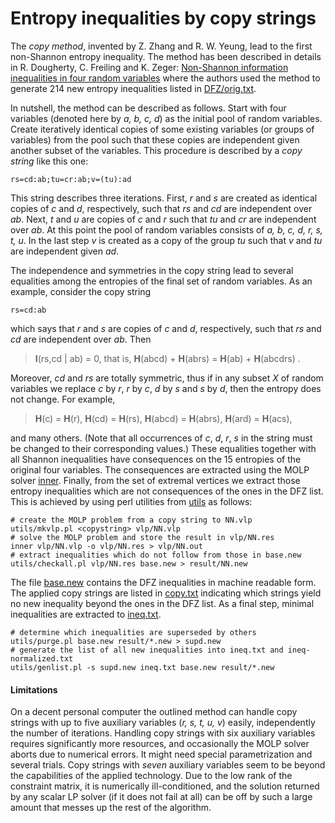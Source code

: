 Entropy inequalities by copy strings
=====================================

The *copy method*, invented by Z. Zhang and R. W. Yeung, lead to the first
non-Shannon entropy inequality. The method has been described in details in
R. Dougherty, C. Freiling and K. Zeger:
[Non-Shannon information inequalities in four random variables](http://arxiv.org/pdf/1104.3602v1)
where the authors used the method to generate 214 new entropy inequalities
listed in [DFZ/orig.txt](../DFZ/orig.txt).

In nutshell, the method can be described as follows. Start with four variables
(denoted here by *a, b, c, d*) as the initial pool of random variables. Create
iteratively 
identical copies of some existing variables (or groups of variables) from
the pool such that these copies are independent given another subset of the 
variables. This procedure is described by a *copy string* like this one:

    rs=cd:ab;tu=cr:ab;v=(tu):ad

This string describes three iterations.  First, *r* and *s* are created as
identical copies of *c* and *d*, respectively, such that *rs* and *cd* are
independent over *ab*.  Next, *t* and *u* are copies of *c* and *r* such
that *tu* and *cr* are independent over *ab*.  At this point the pool of
random variables consists of *a, b, c, d, r, s, t, u*.  In the last step *v* is
created as a copy of the group *tu* such that *v* and *tu* are independent
given *ad*.

The independence and symmetries in the copy string lead to several equalities
among the entropies of the final set of random variables. As an example,
consider the copy string

    rs=cd:ab

which says that *r* and *s* are copies of *c* and *d*, respectively, such
that *rs* and *cd* are independent over *ab*. Then

> **I**(rs,cd | ab) = 0, that is, **H**(abcd) + **H**(abrs) = **H**(ab) +
> **H**(abcdrs) .

Moreover, *cd* and *rs* are totally symmetric, thus if in any subset *X* of
random variables we replace *c* by *r*, *r* by *c*, *d* by *s* and *s* by
*d*, then the entropy does not change. For example,

> **H**(c) = **H**(r), **H**(cd) = **H**(rs), **H**(abcd) = **H**(abrs),
> **H**(ard) = **H**(acs),

and many others. (Note that all occurrences of *c*, *d*, *r*, *s* in the 
string must be changed to their corresponding values.) 
These equalities together with
all Shannon inequalities have consequences on the 15 entropies of the original
four variables. The consequences are extracted using the MOLP solver 
[inner](https://github.com/lcsirmaz/inner). Finally, from the set of
extremal vertices we extract those entropy inequalities which are not 
consequences of the ones in the DFZ list. This is achieved by using perl
utilities from [utils](../utils/) as follows:

    # create the MOLP problem from a copy string to NN.vlp
    utils/mkvlp.pl <copystring> vlp/NN.vlp
    # solve the MOLP problem and store the result in vlp/NN.res
    inner vlp/NN.vlp -o vlp/NN.res > vlp/NN.out
    # extract inequalities which do not follow from those in base.new
    utils/checkall.pl vlp/NN.res base.new > result/NN.new

The file [base.new](base.new) contains the DFZ inequalities in machine
readable form. The applied
copy strings are listed in [copy.txt](copy.txt) indicating which strings
yield no new inequality beyond the ones in the DFZ list. As a final step,
minimal inequalities are extracted to [ineq.txt](ineq.txt).

    # determine which inequalities are superseded by others
    utils/purge.pl base.new result/*.new > supd.new
    # generate the list of all new inequalities into ineq.txt and ineq-normalized.txt
    utils/genlist.pl -s supd.new ineq.txt base.new result/*.new

#### Limitations

On a decent personal computer the outlined method can handle copy strings with up to
five auxiliary variables (*r, s, t, u, v*) easily, independently the number of
iterations. Handling copy strings with six auxiliary variables requires significantly
more resources, and occasionally the MOLP solver aborts due to numerical errors. It
might need special parametrization and several trials.
Copy strings with *seven* auxiliary variables seem to be beyond the capabilities of the
applied technology. Due to the low rank of the constraint matrix, it is numerically
ill-conditioned, and the solution returned by any scalar LP solver (if it does not
fail at all) can be off by such a large amount that messes up the rest of the
algorithm.


